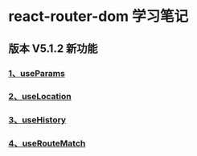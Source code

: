# react-router-dom 学习笔记

## 版本 V5.1.2 新功能

### [1、useParams](./V5.1.2/docs/V5.1.2新功能.md)
### [2、useLocation](./V5.1.2/docs/V5.1.2新功能.md)
### [3、useHistory](./V5.1.2/docs/V5.1.2新功能.md)
### [4、useRouteMatch](./V5.1.2/docs/V5.1.2新功能.md)